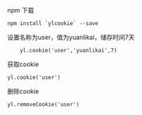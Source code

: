 
npm 下载

    npm install `ylcookie` --save

设置名称为user，值为yuanlikai，储存时间7天

        yl.cookie('user','yuanlikai',7) 

获取cookie

    yl.cookie('user') 

删除cookie

    yl.removeCookie('user') 
